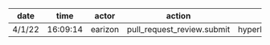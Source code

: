 | date   | time     | actor   | action                     | repo             | user | data.team | data.new_repo_permission | data.old_repo_permission |
| ------ | -------- | ------- | -------------------------- | ---------------- | ---- | --------- | ------------------------ | ------------------------ |
| 4/1/22 | 16:09:14 | earizon | pull_request_review.submit | hyperledger/besu |      |           |                          |                          |
